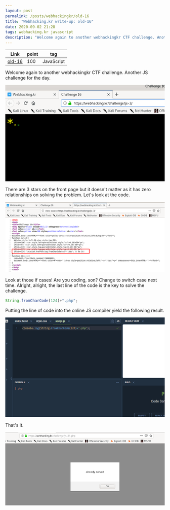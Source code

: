 ```yaml
---
layout: post
permalink: /posts/webhackingkr/old-16
title: "Webhacking.kr write-up: old-16"
date: 2020-09-02 21:28
tags: webhacking.kr javascript
description: "Welcome again to another webhackingkr CTF challenge. Another JS challenge for the day."
---
```


Link | point | tag
-----|-------|----
[old-16](https://webhacking.kr/challenge/js-3/) | 100 | JavaScript

Welcome again to another webhackingkr CTF challenge. Another JS challenge for the day.

![question](/assets/images/webhackingkr/2020-09-02-old-16/1.png)

There are 3 stars on the front page but it doesn't matter as it has zero relationships on solving the problem. Let's look at the code.

![code](/assets/images/webhackingkr/2020-09-02-old-16/2.png)

Look at those if cases! Are you coding, son? Change to switch case next time. Alright, alright, the last line of the code is the key to solve the challenge.

```javascript
String.fromCharCode(124)+".php";
```

Putting the line of code into the online JS compiler yield the following result.

![js](/assets/images/webhackingkr/2020-09-02-old-16/3.png)

That's it.

![solve](/assets/images/webhackingkr/2020-09-02-old-16/4.png)
